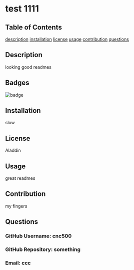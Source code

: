 # test 1111
  ## Table of Contents
  [description](#description)
  [installation](#installation)
  [license](#license)
  [usage](#usage)
  [contribution](#contribution)
  [questions](#questions) 

  ## Description 
  looking good readmes
  ## Badges
  ![badge](https://img.shields.io/badge/license-Aladdin-green)
  ## Installation
  slow
  ## License
  Aladdin
  ## Usage
  great readmes
  ## Contribution
  my fingers
  ## Questions 
  ###   GitHub Username:  cnc500
  ###   GitHub Repository:  something
  ###   Email:  ccc
  